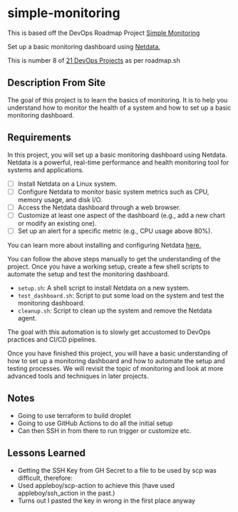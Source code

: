 # simple-monitoring

This is based off the DevOps Roadmap Project [Simple Monitoring](https://roadmap.sh/projects/simple-monitoring-dashboard)

Set up a basic monitoring dashboard using [Netdata.](https://www.netdata.cloud/) 

This is number 8 of [21 DevOps Projects](https://roadmap.sh/devops/projects) as per roadmap.sh



## Description From Site 



The goal of this project is to learn the basics of monitoring. It is to help you understand how to monitor the health of a system and how to set up a basic monitoring dashboard.

## Requirements

In this project, you will set up a basic monitoring dashboard using Netdata. Netdata is a powerful, real-time performance and health monitoring tool for systems and applications.

- [ ] Install Netdata on a Linux system.
- [ ] Configure Netdata to monitor basic system metrics such as CPU, memory usage, and disk I/O.
- [ ] Access the Netdata dashboard through a web browser.
- [ ] Customize at least one aspect of the dashboard (e.g., add a new chart or modify an existing one).
- [ ] Set up an alert for a specific metric (e.g., CPU usage above 80%).

You can learn more about installing and configuring Netdata [here.](https://learn.netdata.cloud/docs/netdata-agent/installation)

You can follow the above steps manually to get the understanding of the project. Once you have a working setup, create a few shell scripts to automate the setup and test the monitoring dashboard.

- `setup.sh`: A shell script to install Netdata on a new system.
- `test_dashboard.sh`: Script to put some load on the system and test the monitoring dashboard.
- `cleanup.sh`: Script to clean up the system and remove the Netdata agent.

The goal with this automation is to slowly get accustomed to DevOps practices and CI/CD pipelines.

Once you have finished this project, you will have a basic understanding of how to set up a monitoring dashboard and how to automate the setup and testing processes. We will revisit the topic of monitoring and look at more advanced tools and techniques in later projects.

## Notes 

- Going to use terraform to build droplet 
- Going to use GitHub Actions to do all the initial setup
- Can then SSH in from there to run trigger or customize etc. 

## Lessons Learned

- Getting the SSH Key from GH Secret to a file to be used by scp was difficult, therefore:
- Used appleboy/scp-action to achieve this (have used appleboy/ssh_action in the past.)
- Turns out I pasted the key in wrong in the first place anyway